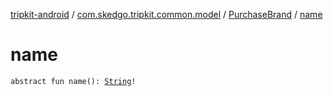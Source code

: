 [tripkit-android](../../index.md) / [com.skedgo.tripkit.common.model](../index.md) / [PurchaseBrand](index.md) / [name](./name.md)

# name

`abstract fun name(): `[`String`](https://kotlinlang.org/api/latest/jvm/stdlib/kotlin/-string/index.html)`!`